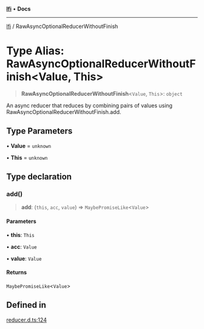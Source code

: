 [**lfi**](../readme.md) • **Docs**

---

[lfi](../globals.md) / RawAsyncOptionalReducerWithoutFinish

# Type Alias: RawAsyncOptionalReducerWithoutFinish\<Value, This\>

> **RawAsyncOptionalReducerWithoutFinish**\<`Value`, `This`\>: `object`

An async reducer that reduces by combining pairs of values using
RawAsyncOptionalReducerWithoutFinish.add.

## Type Parameters

• **Value** = `unknown`

• **This** = `unknown`

## Type declaration

### add()

> **add**: (`this`, `acc`, `value`) => `MaybePromiseLike`\<`Value`\>

#### Parameters

• **this**: `This`

• **acc**: `Value`

• **value**: `Value`

#### Returns

`MaybePromiseLike`\<`Value`\>

## Defined in

[reducer.d.ts:124](https://github.com/TomerAberbach/lfi/blob/c9ef1bf4d1040d7f49c52b70b358c019e55f524d/src/operations/reducer.d.ts#L124)
